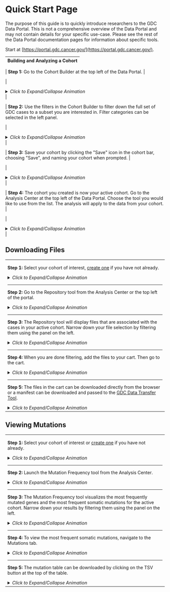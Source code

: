 # Quick Start Page

The purpose of this guide is to quickly introduce researchers to the GDC Data Portal. This is not a comprehensive overview of the Data Portal and may not contain details for your specific use-case. Please see the rest of the Data Portal documentation pages for information about specific tools.

Start at [https://portal.gdc.cancer.gov/](https://portal.gdc.cancer.gov/).

| Building and Analyzing a Cohort |
|---------------------------------|

| __Step 1:__ Go to the Cohort Builder at the top left of the Data Portal. |

| <details><summary><i>Click to Expand/Collapse Animation</i></summary>[![Animation of Browsing to the Cohort Builder](images/agifs/GotoCB-animation.gif)](images/agifs/GotoCB-animation.gif "Click to see the full image.")</details> |

| __Step 2:__ Use the filters in the Cohort Builder to filter down the full set of GDC cases to a subset you are interested in. Filter categories can be selected in the left panel.

| <details><summary><i>Click to Expand/Collapse Animation</i></summary>[![Animation of Filtering Down Cohort](images/agifs/Filter-animation.gif)](images/agifs/Filter-animation.gif "Click to see the full image.")</details> |

| __Step 3:__ Save your cohort by clicking the "Save" icon in the cohort bar, choosing "Save", and naming your cohort when prompted. |

| <details><summary><i>Click to Expand/Collapse Animation</i></summary> [![Animation of Saving a Cohort](images/agifs/CohortSave-animation.gif)](images/agifs/CohortSave-animation.gif "Click to see the full image.") </details> |

| __Step 4:__ The cohort you created is now your active cohort.  Go to the Analysis Center at the top left of the Data Portal.  Choose the tool you would like to use from the list.  The analysis will apply to the data from your cohort. |

| <details><summary><i>Click to Expand/Collapse Animation</i></summary> [![Animation of Browsing to the Analysis Center](images/agifs/GotoAC-animation.gif)](images/agifs/GotoAC-animation.gif "Click to see the full image.") </details> |

## Downloading Files

<table>
<tr>
<td>

__Step 1:__ Select your cohort of interest, [create one](#building-and-analyzing-a-cohort) if you have not already.

<details>
  <summary><i>Click to Expand/Collapse Animation</i></summary>
[![Animation of Selecting an Active Cohort](images/agifs/ChangeCohort-animation.gif)](images/agifs/ChangeCohort-animation.gif "Click to see the full image.")
</details>

---

__Step 2:__ Go to the Repository tool from the Analysis Center or the top left of the portal.

<details>
  <summary><i>Click to Expand/Collapse Animation</i></summary>
[![Animation of Browsing to the Repository](images/agifs/GoToRepo-animation.gif)](images/agifs/GoToRepo-animation.gif "Click to see the full image.")
</details>

---

__Step 3:__ The Repository tool will display files that are associated with the cases in your active cohort. Narrow down your file selection by filtering them using the panel on the left.

<details>
  <summary><i>Click to Expand/Collapse Animation</i></summary>
[![Animation of Filtering the Repository](images/agifs/SelectFiltersRepo-animation.gif)](images/agifs/SelectFiltersRepo-animation.gif "Click to see the full image.")
</details>

---

__Step 4:__ When you are done filtering, add the files to your cart.  Then go to the cart.

<details>
  <summary><i>Click to Expand/Collapse Animation</i></summary>
[![Animation of Adding Files to and Browsing to the Cart](images/agifs/AddFilesCart-animation.gif)](images/agifs/AddFilesCart-animation.gif "Click to see the full image.")
</details>

---

__Step 5:__ The files in the cart can be downloaded directly from the browser or a manifest can be downloaded and passed to the [GDC Data Transfer Tool](Data_Transfer_Tool/Users_Guide/Getting_Started.md).

<details>
  <summary><i>Click to Expand/Collapse Animation</i></summary>
[![Animation of Selecting the Cart or Manifest Download In the Cart Page](images/agifs/DownloadCart-animation.gif)](images/agifs/DownloadCart-animation.gif "Click to see the full image.")
</details>


</td></tr>
</table>

## Viewing Mutations

<table>
<tr>
<td>

__Step 1:__ Select your cohort of interest or [create one](#building-and-analyzing-a-cohort) if you have not already.

<details>
  <summary><i>Click to Expand/Collapse Animation</i></summary>
[![Animation of Selecting an Active Cohort](images/agifs/ChangeCohort-animation.gif)](images/agifs/ChangeCohort-animation.gif "Click to see the full image.")
</details>

---

__Step 2:__ Launch the Mutation Frequency tool from the Analysis Center.

<details>
  <summary><i>Click to Expand/Collapse Animation</i></summary>
[![Animation of Launching the Mutation Frequency Tool](images/agifs/GoToMutFreq-animation.gif)](images/agifs/GoToMutFreq-animation.gif "Click to see the full image.")
</details>

---

__Step 3:__ The Mutation Frequency tool visualizes the most frequently mutated genes and the most frequent somatic mutations for the active cohort. Narrow down your results by filtering them using the panel on the left.

<details>
  <summary><i>Click to Expand/Collapse Animation</i></summary>
[![Animation of Filtering Mutation Frequency](images/agifs/SelectFiltersMF-animation.gif)](images/agifs/SelectFiltersMF-animation.gif "Click to see the full image.")
</details>

---

__Step 4:__ To view the most frequent somatic mutations, navigate to the Mutations tab.

<details>
  <summary><i>Click to Expand/Collapse Animation</i></summary>
[![Animation of Toggling to the Mutations Table](images/agifs/ViewMutationsTable-animation.gif)](images/agifs/ViewMutationsTable-animation.gif "Click to see the full image.")
</details>

---

__Step 5:__ The mutation table can be downloaded by clicking on the TSV button at the top of the table.

<details>
  <summary><i>Click to Expand/Collapse Animation</i></summary>
[![Animation of Downloading the Mutations Table](images/agifs/DownloadMutationsTable-animation.gif)](images/agifs/DownloadMutationsTable-animation.gif "Click to see the full image.")
</details>


</td></tr>
</table>
